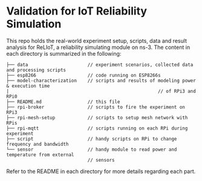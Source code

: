 # Validation for IoT Reliability Simulation

This repo holds the real-world experiment setup, scripts, data and result analysis for ReLIoT, a reliability simulating module on ns-3. The content in each directory is summarized in the following:

```
├── data                      // experiment scenarios, collected data and processing scripts
├── esp8266                   // code running on ESP8266s
├── model-characterization    // scripts and results of modeling power & execution time
|			  											// of RPi3 and RPi0
├── README.md                 // this file
├── rpi-broker                // scripts to fire the experiment on RPi3
├── rpi-mesh-setup            // scripts to setup mesh network with RPis
├── rpi-mqtt                  // scripts running on each RPi during experiment
├── script                    // handy scripts on RPi to change frequency and bandwidth
└── sensor                    // handy module to read power and temperature from external             
                              // sensors

```

Refer to the README in each directory for more details regarding each part.